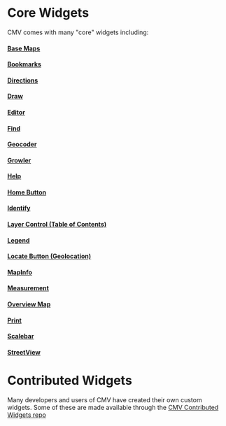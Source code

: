# Core Widgets

CMV comes with many "core" widgets including:

#### [Base Maps](widgets/Basemaps)

#### [Bookmarks](widgets/Bookmarks)

#### [Directions](widgets/Directions)

#### [Draw](widgets/Draw)

#### [Editor](widgets/Editor)

#### [Find](widgets/Find)

#### [Geocoder](widgets/Geocoder)

#### [Growler](widgets/Growler)

#### [Help](widgets/Help)

#### [Home Button](widgets/HomeButton)

#### [Identify](widgets/Identify)

#### [Layer Control (Table of Contents)](widgets/LayerControl)

#### [Legend](widgets/Legend)

#### [Locate Button (Geolocation)](widgets/Geolocation)

#### [MapInfo](widgets/MapInfo)

#### [Measurement](widgets/Measurement)

#### [Overview Map](widgets/OverviewMap)

#### [Print](widgets/Print)

#### [Scalebar](widgets/Scalebar)

#### [StreetView](widgets/StreetView)


# Contributed Widgets

Many developers and users of CMV have created their own custom widgets. Some of these are made available through the [CMV Contributed Widgets repo](https://github.com/cmv/cmv-contrib-widgets)

